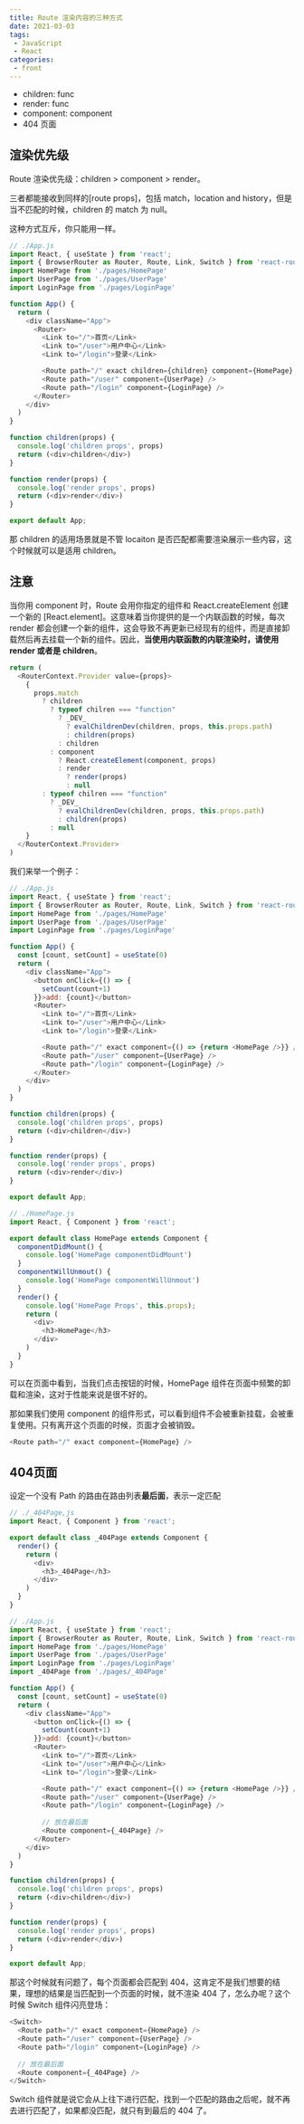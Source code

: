 ```yaml
---
title: Route 渲染内容的三种方式
date: 2021-03-03
tags:
 - JavaScript
 - React
categories:
 - front
---
```

- children: func
- render: func
- component: component
- 404 页面

## 渲染优先级
Route 渲染优先级：children > component > render。

三者都能接收到同样的[route props]，包括 match，location and history，但是当不匹配的时候，children 的 match 为 null。

这种方式互斥，你只能用一样。
```js
// ./App.js
import React, { useState } from 'react';
import { BrowserRouter as Router, Route, Link, Switch } from 'react-router-dom'
import HomePage from './pages/HomePage'
import UserPage from './pages/UserPage'
import LoginPage from './pages/LoginPage'

function App() {
  return (
    <div className="App">
      <Router>
        <Link to="/">首页</Link>
        <Link to="/user">用户中心</Link>
        <Link to="/login">登录</Link>

        <Route path="/" exact children={children} component={HomePage} render={render} />
        <Route path="/user" component={UserPage} />
        <Route path="/login" component={LoginPage} />
      </Router>
    </div>
  )
}

function children(props) {
  console.log('children props', props)
  return (<div>children</div>)
}

function render(props) {
  console.log('render props', props)
  return (<div>render</div>)
}

export default App;
```

那 children 的适用场景就是不管 locaiton 是否匹配都需要渲染展示一些内容，这个时候就可以是适用 children。

## 注意
当你用 component 时，Route 会用你指定的组件和 React.createElement 创建一个新的 [React.element]。这意味着当你提供的是一个内联函数的时候，每次 render 都会创建一个新的组件，这会导致不再更新已经现有的组件，而是直接卸载然后再去挂载一个新的组件。因此，**当使用内联函数的内联渲染时，请使用 render 或者是 children**。
```js
return (
  <RouterContext.Provider value={props}>
    {
      props.match
        ? children
          ? typeof chilren === "function"
            ? _DEV_
              ? evalChildrenDev(children, props, this.props.path)
              : children(props)
            : children
          : component
            ? React.createElement(component, props)
            : render
              ? render(props)
              : null
        : typeof chilren === "function"
          ? _DEV_
            ? evalChildrenDev(children, props, this.props.path)
            : children(props)
          : null
    }
  </RouterContext.Provider>
)
```

我们来举一个例子：
```js
// ./App.js
import React, { useState } from 'react';
import { BrowserRouter as Router, Route, Link, Switch } from 'react-router-dom'
import HomePage from './pages/HomePage'
import UserPage from './pages/UserPage'
import LoginPage from './pages/LoginPage'

function App() {
  const [count, setCount] = useState(0)
  return (
    <div className="App">
      <button onClick={() => {
        setCount(count+1)
      }}>add: {count}</button>
      <Router>
        <Link to="/">首页</Link>
        <Link to="/user">用户中心</Link>
        <Link to="/login">登录</Link>

        <Route path="/" exact component={() => {return <HomePage />}} />
        <Route path="/user" component={UserPage} />
        <Route path="/login" component={LoginPage} />
      </Router>
    </div>
  )
}

function children(props) {
  console.log('children props', props)
  return (<div>children</div>)
}

function render(props) {
  console.log('render props', props)
  return (<div>render</div>)
}

export default App;

// ./HomePage.js
import React, { Component } from 'react';

export default class HomePage extends Component {
  componentDidMount() {
    console.log('HomePage componentDidMount')
  }
  componentWillUnmout() {
    console.log('HomePage componentWillUnmout')
  }
  render() {
    console.log('HomePage Props', this.props);
    return (
      <div>
        <h3>HomePage</h3>
      </div>
    )
  }
}
```

可以在页面中看到，当我们点击按钮的时候，HomePage 组件在页面中频繁的卸载和渲染，这对于性能来说是很不好的。

那如果我们使用 component 的组件形式，可以看到组件不会被重新挂载，会被重复使用。只有离开这个页面的时候，页面才会被销毁。
```js
<Route path="/" exact component={HomePage} />
```

## 404页面
设定一个没有 Path 的路由在路由列表**最后面**，表示一定匹配

```js
// ./_404Page,js
import React, { Component } from 'react';

export default class _404Page extends Component {
  render() {
    return (
      <div>
        <h3>_404Page</h3>
      </div>
    )
  }
}

// ./App.js
import React, { useState } from 'react';
import { BrowserRouter as Router, Route, Link, Switch } from 'react-router-dom'
import HomePage from './pages/HomePage'
import UserPage from './pages/UserPage'
import LoginPage from './pages/LoginPage'
import _404Page from './pages/_404Page'

function App() {
  const [count, setCount] = useState(0)
  return (
    <div className="App">
      <button onClick={() => {
        setCount(count+1)
      }}>add: {count}</button>
      <Router>
        <Link to="/">首页</Link>
        <Link to="/user">用户中心</Link>
        <Link to="/login">登录</Link>

        <Route path="/" exact component={() => {return <HomePage />}} />
        <Route path="/user" component={UserPage} />
        <Route path="/login" component={LoginPage} />
        
        // 放在最后面
        <Route component={_404Page} />
      </Router>
    </div>
  )
}

function children(props) {
  console.log('children props', props)
  return (<div>children</div>)
}

function render(props) {
  console.log('render props', props)
  return (<div>render</div>)
}

export default App;
```

那这个时候就有问题了，每个页面都会匹配到 404，这肯定不是我们想要的结果，理想的结果是当匹配到一个页面的时候，就不渲染 404 了，怎么办呢？这个时候 Switch 组件闪亮登场：
```js
<Switch>
  <Route path="/" exact component={HomePage} />
  <Route path="/user" component={UserPage} />
  <Route path="/login" component={LoginPage} />
  
  // 放在最后面
  <Route component={_404Page} />
</Switch>
```
Switch 组件就是说它会从上往下进行匹配，找到一个匹配的路由之后呢，就不再去进行匹配了，如果都没匹配，就只有到最后的 404 了。

